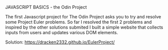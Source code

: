 JAVASCRIPT BASICS - the Odin Project 

The first Javascript project for The Odin Project asks you to try and resolve some Project Euler problems. So far I resolved the first 2 problems and inspired by the other solutions submited I built a simple website that collects inputs from users and updates various DOM elements. 

Solution: https://dracken2332.github.io/EulerProject/ 

